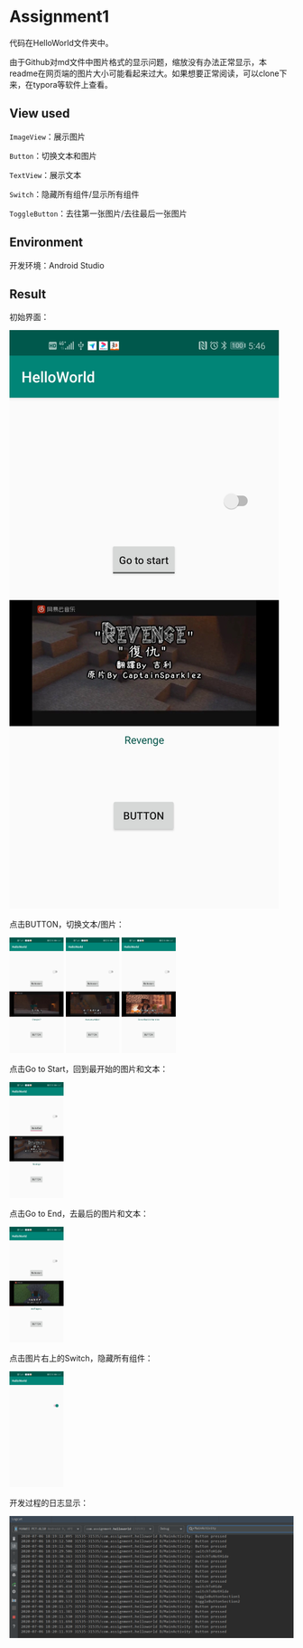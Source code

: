 # Assignment1

代码在HelloWorld文件夹中。

由于Github对md文件中图片格式的显示问题，缩放没有办法正常显示，本readme在网页端的图片大小可能看起来过大。如果想要正常阅读，可以clone下来，在typora等软件上查看。

## View used

`ImageView`：展示图片

`Button`：切换文本和图片

`TextView`：展示文本

`Switch`：隐藏所有组件/显示所有组件

`ToggleButton`：去往第一张图片/去往最后一张图片

## Environment

开发环境：Android Studio

## Result

初始界面：

![Images](https://github.com/bebinca/Android-Studio-Course/blob/master/Assignment1/Images/1.jpg)



点击BUTTON，切换文本/图片：

<img src=".\Images\2.jpg" alt="1-w70" style="zoom:20%;" />



<img src=".\Images\3.jpg" alt="1-w70" style="zoom:20%;" />

<img src=".\Images\4.jpg" alt="1-w70" style="zoom:20%;" />

点击Go to Start，回到最开始的图片和文本：

<img src=".\Images\5.jpg" alt="1-w70" style="zoom:20%;" />

点击Go to End，去最后的图片和文本：

<img src=".\Images\6.jpg" alt="1-w70" style="zoom:20%;" />

点击图片右上的Switch，隐藏所有组件：

<img src=".\Images\7.jpg" alt="1-w70" style="zoom:20%;" />

开发过程的日志显示：

![8](.\Images\8.png)